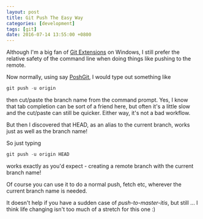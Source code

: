 ```yaml
---
layout: post
title: Git Push The Easy Way
categories: [development]
tags: [git]
date: 2016-07-14 13:55:00 +0800
---
```


Although I'm a big fan of [Git Extensions](https://gitextensions.github.io) on Windows, I still prefer the relative safety of the command line when doing things like pushing to the remote.

<!--more-->

Now normally, using say [PoshGit](https://github.com/dahlbyk/posh-git), I would type out something like

```powershell
git push -u origin
```

then cut/paste the branch name from the command prompt. Yes, I know that tab completion can be sort of a friend here, but often it's a little slow and the cut/paste can still be quicker. Either way, it's not a bad workflow.

But then I discovered that HEAD, as an alias to the current branch, works just as well as the branch name!

So just typing

```powershell
git push -u origin HEAD
```

works exactly as you'd expect - creating a remote branch with the current branch name!

Of course you can use it to do a normal push, fetch etc, wherever the current branch name is needed.

It doesn't help if you have a sudden case of _push-to-master-itis_, but still ... I think life changing isn't too much of a stretch for this one :)